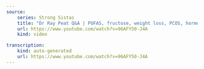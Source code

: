 ```yaml
---
source:
    series: Strong Sistas
    title: "Dr Ray Peat Q&A | PUFAS, fructose, weight loss, PCOS, hormones, cholesterol, & more"
    url: https://www.youtube.com/watch?v=96AFY50-J4A 
    kind: video

transcription:
    kind: auto-generated 
    url: https://www.youtube.com/watch?v=96AFY50-J4A
---
```

